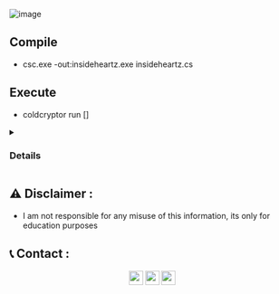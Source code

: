 ![image](https://user-images.githubusercontent.com/75253629/198406644-f75ec147-0e46-4326-a999-06a052f0721e.png)

## Compile
- csc.exe -out:insideheartz.exe insideheartz.cs

## Execute
- coldcryptor run []
<details> <summary><strong><h3>Details</h3></strong></summary> 
  
- This Will create three directories (one, two, three) and populate each with 50 .txt files.
  
- If a file called "data" is detected in the current directory, then its contents will be used to populate the generated files.
  
- Alternatively, if a directory is supplied, then it (and the files inside) will be used instead of the three directories + generated files.
  
- The list of files is then randomized and each file is encrypted and saved as the provided extension. 
  
- Finally, it writes a key and file association to HKCU. The association sets the extension to launch calc. However, no registry changes will happen if:

- the current directory is UNC path
- a directory is supplied and it is a UNC path
</details>


## ⚠️ Disclaimer :
- I am not responsible for any misuse of this information, its only for education purposes 

## 📞 Contact :
<p align="center">
<a href="https://instagram.com/smadi0x01" target="blank"><img align="center" src="https://cdn.jsdelivr.net/npm/simple-icons@3.0.1/icons/instagram.svg" alt="smadi" height="25" width="25" /></a>
<a href="https://linkedin.com/in/saud-smadi" target="blank"><img align="center" src="https://cdn.jsdelivr.net/npm/simple-icons@3.0.1/icons/linkedin.svg" alt="smadi" height="25" width="25" /></a>
<a href="https://t.me/rootsmadi" target="blank"><img align="center" src="https://cdn.jsdelivr.net/npm/simple-icons@3.0.1/icons/telegram.svg" alt="smadi" height="25" width="25" /></a>
</p>
